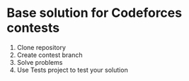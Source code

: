 # Base solution for Codeforces contests

1. Clone repository
2. Create contest branch
3. Solve problems
4. Use Tests project to test your solution